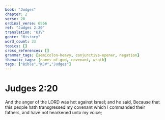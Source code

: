 ```yaml
---
book: "Judges"
chapter: 2
verse: 20
ordinal_verse: 6566
ref: "Judges 2:20"
translation: "KJV"
genre: "History"
word_count: 33
topics: []
cross_references: []
grammar_tags: [semicolon-heavy, conjunctive-opener, negation]
thematic_tags: [names-of-god, covenant, wrath]
tags: ["Bible","KJV","Judges"]
---
```


# Judges 2:20

And the anger of the LORD was hot against Israel; and he said, Because that this people hath transgressed my covenant which I commanded their fathers, and have not hearkened unto my voice;
